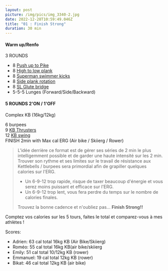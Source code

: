 ```yaml
---
layout: post
picture: /img/pics/img_3340-2.jpg
date: 2022-12-28T10:59:49.046Z
title: "01 : Finish Strong"
duration: 30 min
---
```

#### **Warm up/Renfo**

3 ROUNDS

* 8 [Push up to Pike](https://www.youtube.com/watch?v=gxf460U591I&t=29s)
* 8 [High to low plank](https://www.youtube.com/watch?v=jdnPcOf4YOA)
* 8 [Superman swimmer kicks](https://www.youtube.com/watch?v=giIrfytRWIQ)
* 8 [Side plank rotation](https://www.youtube.com/watch?v=RXlHKL_NEN8)
* 8 [SL Glute bridge](https://www.youtube.com/watch?v=AVAXhy6pl7o)
* 5-5-5 Lunges (Forward/Side/Backward)

#### **5 ROUNDS 2'ON / 1'OFF**

Complex KB (16kg/12kg)

6 burpees\
9 [KB Thrusters](https://www.youtube.com/watch?v=ktDIi7qBHHM) \
12 [KB swing](https://www.youtube.com/watch?v=KkYOW3jDhoM) \
FINISH 2min with Max cal ERG (Air bike / Skiierg / Rower) 

> L'idée derrière ce format est de gérer ses séries de 2 min le plus intelligemment possible et de garder une haute intensité sur les 2 min. Trouver son rythme et ses limites sur le travail de résistance aux Kettlebells / burpees sera primordial afin de grapiller quelques calories sur l'ERG.
>
> * Un 6-9-12 trop rapide, risque de taxer beaucoup d'énergie et vous serez moins puissant et efficace sur l'ERG.
> * Un 6-9-12 trop lent, vous fera perdre du temps sur le nombre de calories finales.
>
> Trouvez la bonne cadence et n'oubliez pas… **Finish Strong!!**

Comptez vos calories sur les 5 tours, faites le total et comparez-vous à mes athlètes !

Scores: 

* Adrien: 63 cal total 16kg KB (Air Bike/Skiierg)
* Roméo: 55 cal total 16kg KB(air bike/skiierg
* Emily: 51 cal total 10/12kg KB (rower)
* Emmanuel: 19 cal total 12kg KB (rower) 
* Bikat: 46 cal total 12kg KB (air bike)